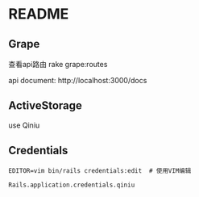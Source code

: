# README
## Grape
查看api路由
rake grape:routes

api document: http://localhost:3000/docs

## ActiveStorage
use Qiniu


## Credentials
```irb
EDITOR=vim bin/rails credentials:edit  # 使用VIM编辑

Rails.application.credentials.qiniu
```
